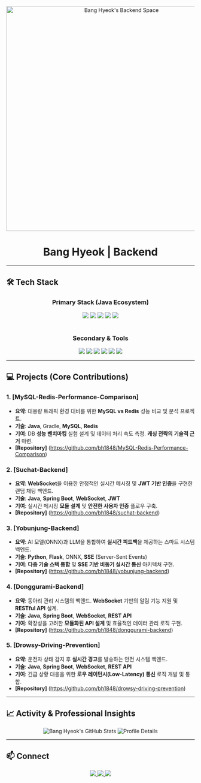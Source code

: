 <div align="center">
  <img src="https://raw.githubusercontent.com/bh1848/bh1848/main/banner.png" alt="Bang Hyeok's Backend Space" width="600"/>
  
  <h1>Bang Hyeok | Backend </h1>
</div>

---

## 🛠️ Tech Stack

<h3 align="center">Primary Stack (Java Ecosystem)</h3>
<div align="center">
  <img src="https://img.shields.io/badge/Java-007396?style=flat&logo=java&logoColor=white" />
  <img src="https://img.shields.io/badge/Spring_Boot-6DB33F?style=flat&logo=spring&logoColor=white" />
  <img src="https://img.shields.io/badge/MySQL-4479A1?style=flat&logo=mysql&logoColor=white" />
  <img src="https://img.shields.io/badge/Redis-DC382D?style=flat&logo=redis&logoColor=white" />
  <img src="https://img.shields.io/badge/WebSocket-007ACC?style=flat&logo=websocket&logoColor=white" />
</div>

<br>

<h3 align="center">Secondary & Tools</h3>
<div align="center">
  <img src="https://img.shields.io/badge/Python-3776AB?style=flat&logo=python&logoColor=white" />
  <img src="https://img.shields.io/badge/Flask-000000?style=flat&logo=flask&logoColor=white" />
  <img src="https://img.shields.io/badge/TypeScript-007ACC?style=flat&logo=typescript&logoColor=white" />
  <img src="https://img.shields.io/badge/Git-F05033?style=flat&logo=git&logoColor=white" />
  <img src="https://img.shields.io/badge/JWT-000000?style=flat" />
  <img src="https://img.shields.io/badge/REST_API-000000?style=flat" />
</div>

---

## 💻 Projects (Core Contributions)

### 1. **[MySQL-Redis-Performance-Comparison]**
- **요약**: 대용량 트래픽 환경 대비를 위한 **MySQL vs Redis** 성능 비교 및 분석 프로젝트.
- **기술**: **Java**, Gradle, **MySQL**, **Redis**
- **기여**: DB **성능 벤치마킹** 실험 설계 및 데이터 처리 속도 측정. **캐싱 전략의 기술적 근거** 마련.
- **[Repository]** (https://github.com/bh1848/MySQL-Redis-Performance-Comparison)

### 2. **[Suchat-Backend]**
- **요약**: **WebSocket**을 이용한 안정적인 실시간 메시징 및 **JWT 기반 인증**을 구현한 랜덤 채팅 백엔드.
- **기술**: **Java**, **Spring Boot**, **WebSocket**, **JWT**
- **기여**: 실시간 메시징 **모듈 설계** 및 **안전한 사용자 인증** 플로우 구축.
- **[Repository]** (https://github.com/bh1848/suchat-backend)

### 3. **[Yobunjung-Backend]**
- **요약**: AI 모델(ONNX)과 LLM을 통합하여 **실시간 피드백**을 제공하는 스마트 시스템 백엔드.
- **기술**: **Python**, **Flask**, ONNX, **SSE** (Server-Sent Events)
- **기여**: **다중 기술 스택 통합** 및 **SSE 기반 비동기 실시간 통신** 아키텍처 구현.
- **[Repository]** (https://github.com/bh1848/yobunjung-backend)

### 4. **[Donggurami-Backend]**
- **요약**: 동아리 관리 시스템의 백엔드. **WebSocket** 기반의 알림 기능 지원 및 **RESTful API** 설계.
- **기술**: **Java**, **Spring Boot**, **WebSocket**, **REST API**
- **기여**: 확장성을 고려한 **모듈화된 API 설계** 및 효율적인 데이터 관리 로직 구현.
- **[Repository]** (https://github.com/bh1848/donggurami-backend)

### 5. **[Drowsy-Driving-Prevention]**
- **요약**: 운전자 상태 감지 후 **실시간 경고**를 발송하는 안전 시스템 백엔드.
- **기술**: **Java**, **Spring Boot**, **WebSocket**, **REST API**
- **기여**: 긴급 상황 대응을 위한 **로우 레이턴시(Low-Latency) 통신** 로직 개발 및 통합.
- **[Repository]** (https://github.com/bh1848/drowsy-driving-prevention)

---

## 📈 Activity & Professional Insights

<div align="center">
  <img src="https://github-readme-stats.vercel.app/api?username=bh1848&show_icons=true&theme=nord&hide_border=true&count_private=true&title_color=2E86C1&icon_color=2E86C1" alt="Bang Hyeok's GitHub Stats" />
  <img src="http://github-profile-summary-cards.vercel.app/api/cards/profile-details?username=bh1848&theme=radical" alt="Profile Details" />
</div>

---

## 📫 Connect

<div align="center">
  <a href="mailto:bh1848@naver.com">
    <img src="https://img.shields.io/badge/Email-000000?style=flat&logo=gmail&logoColor=white" />
  </a>
  <a href="https://github.com/bh1848">
    <img src="https://img.shields.io/badge/GitHub-181717?style=flat&logo=github&logoColor=white" />
  </a>
  <a href="[당신의 기술 블로그/LinkedIn 주소]">
    <img src="https://img.shields.io/badge/Portfolio%20|%20Blog-0A66C2?style=flat&logo=linkedin&logoColor=white" />
  </a>
</div>
